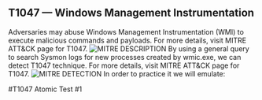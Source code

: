 ## T1047 — Windows Management Instrumentation
Adversaries may abuse Windows Management Instrumentation (WMI) to execute malicious commands and payloads. For more details, visit MITRE ATT&CK page for T1047.
![MITRE DESCRIPTION](https://github.com/user-attachments/assets/8d3b20f9-2ab9-41e7-950b-41c5e7e1aa60)
By using a general query to search Sysmon logs for new processes created by wmic.exe, we can detect T1047 technique. For more details, visit MITRE ATT&CK page for T1047.
![MITRE DETECTION](https://github.com/user-attachments/assets/6ab6b4f9-3618-445b-aee7-e43ea6ec5df3)
In order to practice it we will emulate:

#T1047 Atomic Test #1
